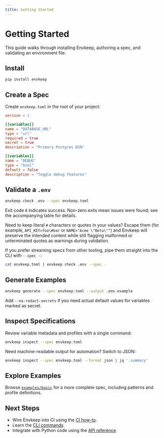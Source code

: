 ```yaml
---
title: Getting Started
---
```


# Getting Started

This guide walks through installing Envkeep, authoring a spec, and validating an environment file.

## Install

```bash
pip install envkeep
```

## Create a Spec

Create `envkeep.toml` in the root of your project:

```toml
version = 1

[[variables]]
name = "DATABASE_URL"
type = "url"
required = true
secret = true
description = "Primary Postgres DSN"

[[variables]]
name = "DEBUG"
type = "bool"
default = false
description = "Toggle debug features"
```

## Validate a `.env`

```bash
envkeep check .env --spec envkeep.toml
```

Exit code `0` indicates success. Non-zero exits mean issues were found; see the accompanying table for details.

Need to keep literal `#` characters or quotes in your values? Escape them (for example, `API_KEY=foo\#bar` or `NAME="Acme \"Beta\""`) and Envkeep will preserve the intended content while still flagging malformed or unterminated quotes as warnings during validation.

If you prefer streaming specs from other tooling, pipe them straight into the CLI with `--spec -`:

```bash
cat envkeep.toml | envkeep check .env --spec -
```

## Generate Examples

```bash
envkeep generate --spec envkeep.toml --output .env.example
```

Add `--no-redact-secrets` if you need actual default values for variables marked as secret.

## Inspect Specifications

Review variable metadata and profiles with a single command:

```bash
envkeep inspect --spec envkeep.toml
```

Need machine-readable output for automation? Switch to JSON:

```bash
envkeep inspect --spec envkeep.toml --format json | jq '.summary'
```

## Explore Examples

Browse [`examples/basic`](../../examples/basic/README.md) for a more complete spec, including patterns and profile definitions.

## Next Steps
- Wire Envkeep into CI using the [CI how-to](../how-to/ci-enforcement.md).
- Learn the [CLI commands](../reference/cli.md).
- Integrate with Python code using the [API reference](../reference/api.md).
